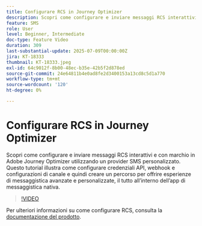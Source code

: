 ```yaml
---
title: Configurare RCS in Journey Optimizer
description: Scopri come configurare e inviare messaggi RCS interattivi e con marchio in Adobe Journey Optimizer utilizzando un provider SMS personalizzato. Questo tutorial illustra come configurare credenziali API, webhook e configurazioni di canale e quindi creare un percorso per offrire esperienze di messaggistica avanzate e personalizzate, il tutto all’interno dell’app di messaggistica nativa.
feature: SMS
role: User
level: Beginner, Intermediate
doc-type: Feature Video
duration: 309
last-substantial-update: 2025-07-09T00:00:00Z
jira: KT-18333
thumbnail: KT-18333.jpeg
exl-id: 64c9012f-8b00-48ec-b35e-42b5f2d878ed
source-git-commit: 24e64811b4e0ad8fe2d3400153a13cd8c5d1a770
workflow-type: tm+mt
source-wordcount: '120'
ht-degree: 0%

---
```


# Configurare RCS in Journey Optimizer

Scopri come configurare e inviare messaggi RCS interattivi e con marchio in Adobe Journey Optimizer utilizzando un provider SMS personalizzato. Questo tutorial illustra come configurare credenziali API, webhook e configurazioni di canale e quindi creare un percorso per offrire esperienze di messaggistica avanzate e personalizzate, il tutto all’interno dell’app di messaggistica nativa.

>[!VIDEO](https://video.tv.adobe.com/v/3464763/?learn=on&enablevpops&captions=ita)

Per ulteriori informazioni su come configurare RCS, consulta la [documentazione del prodotto](https://experienceleague.adobe.com/it/docs/journey-optimizer/using/channels/sms/configure-sms/sms-configuration).
